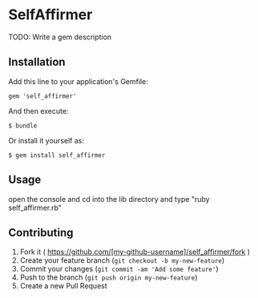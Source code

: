 # SelfAffirmer

TODO: Write a gem description

## Installation

Add this line to your application's Gemfile:

    gem 'self_affirmer'

And then execute:

    $ bundle

Or install it yourself as:

    $ gem install self_affirmer

## Usage

open the console and cd into the lib directory and type "ruby self_affirmer.rb" 

## Contributing

1. Fork it ( https://github.com/[my-github-username]/self_affirmer/fork )
2. Create your feature branch (`git checkout -b my-new-feature`)
3. Commit your changes (`git commit -am 'Add some feature'`)
4. Push to the branch (`git push origin my-new-feature`)
5. Create a new Pull Request

